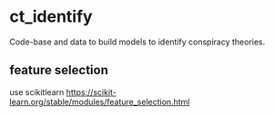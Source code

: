 # ct_identify
Code-base and data to build models to identify conspiracy theories.


## feature selection
use scikitlearn
https://scikit-learn.org/stable/modules/feature_selection.html
